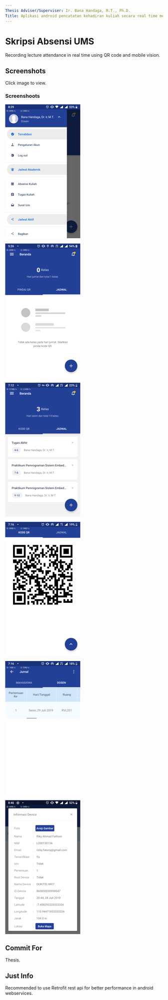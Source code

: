 ```yaml
---
Thesis Adviser/Superviser: Ir. Bana Handaga, M.T., Ph.D.
Title: Aplikasi android pencatatan kehadiran kuliah secara real time menggunakan QR code dan mobile vision di Universitas Muhammadiyah Surakarta
---
```


Skripsi Absensi UMS
=========

Recording lecture attendance in real time using QR code and mobile vision.

Screenshots
-----------

Click image to view.

### Screenshoots

[![main refresh](https://github.com/L200130134/AbsensiUMS-Project/raw/main/screenshoots/preview/Screenshot_20190728-202947.png)](https://github.com/L200130134/AbsensiUMS-Project/raw/master/screenshoots/Screenshot_20190728-202947.png)

[![main refresh](https://github.com/L200130134/AbsensiUMS-Project/raw/main/screenshoots/preview/Screenshot_20190726-052607.png)](https://github.com/L200130134/AbsensiUMS-Project/raw/master/screenshoots/Screenshot_20190726-052607.png)

[![main refresh](https://github.com/L200130134/AbsensiUMS-Project/raw/main/screenshoots/preview/Screenshot_20190729-071251.png)](https://github.com/L200130134/AbsensiUMS-Project/raw/master/screenshoots/Screenshot_20190729-071251.png)

[![main refresh](https://github.com/L200130134/AbsensiUMS-Project/raw/main/screenshoots/preview/Screenshot_20190729-071604.png)](https://github.com/L200130134/AbsensiUMS-Project/raw/master/screenshoots/Screenshot_20190729-071604.png)

[![main refresh](https://github.com/L200130134/AbsensiUMS-Project/raw/main/screenshoots/preview/Screenshot_20190729-071653.png)](https://github.com/L200130134/AbsensiUMS-Project/raw/master/screenshoots/Screenshot_20190729-071653.png)

[![main refresh](https://github.com/L200130134/AbsensiUMS-Project/raw/main/screenshoots/preview/Screenshot_20190729-204607.png)](https://github.com/L200130134/AbsensiUMS-Project/raw/master/screenshoots/Screenshot_20190729-204607.png)

Commit For
-----------
Thesis.

Just Info
-----------
Recommended to use Retrofit rest api for better performance in android webservices.

